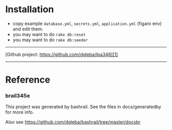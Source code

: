 # Installation

 - copy example `database.yml`, `secrets.yml`, `application.yml` (figaro env) and edit them.
 - you may want to do `rake db:reset`
 - you may want to do `rake db:seeder`

 
---

 [Github project: https://github.com/dgleba/lpa346][1]


  [1]: https://github.com/dgleba/lpa346
  
  
---


# Reference


### brail345e

This project was generated by bashrail. See the files in docs/generatedby for more info.

Also see https://github.com/dgleba/bashrail/tree/master/docsbr


